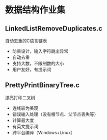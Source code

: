 # 数据结构作业集

## LinkedListRemoveDuplicates.c

自动去重的C语言链表

 - 防呆设计，输入字符跳出异常
 - 自动去重
 - 支持大数，不限制数的大小
 - 用户友好，有提示词


## PrettyPrintBinaryTree.c

漂亮打印二叉树

 - 连线较为美观
 - 错误输入处理（没有根节点、父节点丢失等）
 - 计算最大度
 - 有英文提示词
 - 跨平台编译（Windows+Linux）